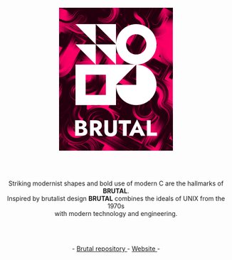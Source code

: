 <br/>
<br/>
<br/>

<p align="center">
  <img width="256" src="./logo.png">
</p>

<br/>
<br/>

<p align="center">
  Striking modernist shapes and bold use of modern C are the hallmarks of <b>BRUTAL</b>.<br>
  Inspired by brutalist design <b>BRUTAL</b> combines the ideals of UNIX from the 1970s<br> with modern technology and engineering.
</p>

<br/>
<br/>

<p align="center">
    -
    <a href="https://github.com/brutal-org/brutal/">
        Brutal repository
    </a>
    - 
    <a href="https://brutal-org.netlify.app/">
        Website 
    </a>
    - 
</p>

<br/>
<br/>
<br/>
